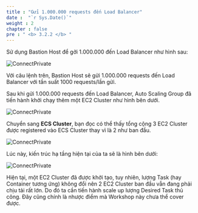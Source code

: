 ```yaml
---
title : "Gửi 1.000.000 requests đến Load Balancer"
date :  "`r Sys.Date()`" 
weight : 2
chapter : false
pre : " <b> 3.2.2 </b> "
---
```

Sử dụng Bastion Host để gởi 1.000.000 đến Load Balancer như hình sau:

![ConnectPrivate](/images/3.connect/3.2.2/0_Scaling.png)

Với câu lệnh trên, Bastion Host sẽ gửi 1.000.000 requests đến Load Balancer với tần suất 1000 requests/lần gửi.

Sau khi gửi 1.000.000 requests đến Load Balancer, Auto Scaling Group đã tiến hành khởi chạy thêm một EC2 Cluster như hình bên dưới.

![ConnectPrivate](/images/3.connect/3.2.2/1_Scaling.png)

Chuyển sang **ECS Cluster**, bạn đọc có thể thấy tổng cộng 3 EC2 Cluster được registered vào ECS Cluster thay vì là 2 như ban đầu.

![ConnectPrivate](/images/3.connect/3.2.2/2_Scaling.png)

Lúc này, kiến trúc hạ tầng hiện tại của ta sẽ là hình bên dưới:

![ConnectPrivate](/images/3.connect/3.2.2/3_Scaling.png)

Hiện tại, một EC2 Cluster đã được khởi tạo, tuy nhiên, lượng Task (hay Container tương ứng) không đổi nên 2 EC2 Cluster ban đầu vẫn đang phải chịu tải rất lớn. Do đó ta cần tiến hành scale up lượng Desired Task thủ công. Đây cũng chính là nhược điểm mà Workshop này chưa thể cover được.